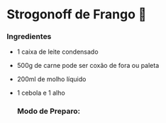 # Strogonoff de Frango :chicken:

### Ingredientes

- 1 caixa de leite condensado

- 500g de carne pode ser coxão de fora ou paleta

- 200ml de molho líquido

- 1 cebola e 1 alho

  

  ### Modo de Preparo:

  

  





















